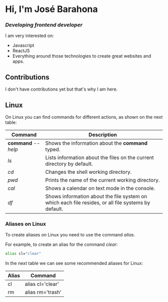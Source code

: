 # Hi, I'm José Barahona
### _Developing frontend developer_

I am very interested on:
- Javascript
- ReactJS
- Everything around those technologies to create great websites and apps.

## Contributions

I don't have contributions yet but that's why I am here.

## Linux

On Linux you can find commands for different actions, as shown on the next table:

| Command | Description |
| ------ | ------ |
| **command** _--help_ | Shows the information about the **command** typed. |
| _ls_ | Lists information about the files on the current directory by default. |
| _cd_ | Changes the shell working directory. |
| _pwd_ | Prints the name of the current working directory. |
| _cal_ | Shows a calendar on text mode in the console. |
| _df_ | Shows information about the file system on which each file resides, or all file systems by default. |


### Aliases on Linux

To create aliases on Linux you need to use the command _alias_.

For example, to create an alias for the command _clear_:

```sh
alias cl="clear"
```
In the next table we can see some recommended aliases for Linux:

| Alias | Command |
| ------ | ------ |
| cl  | alias cl='clear' | 
| rm | alias rm='trash' |
